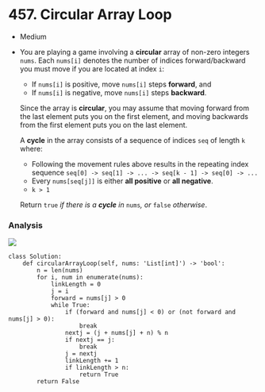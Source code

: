 # 457. Circular Array Loop

* Medium
*   You are playing a game involving a **circular** array of non-zero integers `nums`. Each `nums[i]` denotes the number of indices forward/backward you must move if you are located at index `i`:

    * If `nums[i]` is positive, move `nums[i]` steps **forward**, and
    * If `nums[i]` is negative, move `nums[i]` steps **backward**.

    Since the array is **circular**, you may assume that moving forward from the last element puts you on the first element, and moving backwards from the first element puts you on the last element.

    A **cycle** in the array consists of a sequence of indices `seq` of length `k` where:

    * Following the movement rules above results in the repeating index sequence `seq[0] -> seq[1] -> ... -> seq[k - 1] -> seq[0] -> ...`
    * Every `nums[seq[j]]` is either **all positive** or **all negative**.
    * `k > 1`

    Return `true` _if there is a **cycle** in_ `nums`_, or_ `false` _otherwise_.

### Analysis&#x20;

![](<../../../../.gitbook/assets/image (110).png>)

```
class Solution:
    def circularArrayLoop(self, nums: 'List[int]') -> 'bool':
        n = len(nums)
        for i, num in enumerate(nums):
            linkLength = 0
            j = i
            forward = nums[j] > 0
            while True:
                if (forward and nums[j] < 0) or (not forward and nums[j] > 0):
                    break
                nextj = (j + nums[j] + n) % n
                if nextj == j:
                    break
                j = nextj
                linkLength += 1
                if linkLength > n:
                    return True
        return False
```

